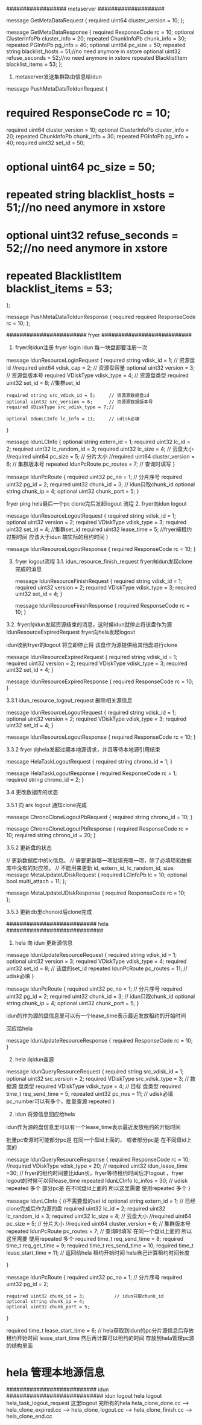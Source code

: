 ################## metaserver ####################

 message GetMetaDataRequest {
  required uint64 cluster_version = 10;
};

message GetMetaDataResponse {
  required ResponseCode rc = 10;
  optional ClusterInfoPb cluster_info = 20;
  repeated ChunkInfoPb chunk_info = 30;
  repeated PGInfoPb pg_info = 40;
  optional uint64 pc_size = 50;
  repeated string blacklist_hosts = 51;//no need anymore in xstore
  optional uint32 refuse_seconds = 52;//no need anymore in xstore
  repeated BlacklistItem blacklist_items = 53;
};


1. metaserver发送集群路由信息给idun

message PushMetaDataToIdunRequest {
  # required ResponseCode rc = 10;
  
  required uint64 cluster_version = 10;
  optional ClusterInfoPb cluster_info = 20;
  repeated ChunkInfoPb chunk_info = 30;
  repeated PGInfoPb pg_info = 40;
  required uint32 set_id = 50;

  # optional uint64 pc_size = 50;
  # repeated string blacklist_hosts = 51;//no need anymore in xstore
  # optional uint32 refuse_seconds = 52;//no need anymore in xstore
  # repeated BlacklistItem blacklist_items = 53;
};


 message PushMetaDataToIdunResponse {
  required required ResponseCode rc = 10;
};

######################## fryer ###########################

1. fryer向idun注册    fryer login idun 每一块盘都要注册一次

message IdunResourceLoginRequest {
    required string vdisk_id = 1;         // 资源盘id
    //required uint64 vdisk_cap = 2;        // 资源盘容量
    optional uint32 version = 3;          // 资源盘版本号
    required VDiskType vdisk_type = 4;    // 资源盘类型
    required uint32 set_id = 8;           //集群set_id

    required string src_vdisk_id = 5;     // 资源源数据盘id
    optional uint32 src_version = 6;      // 资源源数据版本号
    required VDiskType src_vdisk_type = 7;// 

    optional IdunLCInfo lc_info = 11;     // udisk必填
}

message IdunLCInfo {
    optional string extern_id = 1;
    required uint32 lc_id = 2;
    required uint32 lc_random_id = 3;
    required uint32 lc_size = 4;            // 云盘大小
    //required uint64 pc_size = 5;            // 分片大小
    //required uint64 cluster_version = 6;    // 集群版本号
    repeated IdunPcRoute pc_routes = 7;     // 查询时填写
}

message IdunPcRoute {
    required uint32 pc_no = 1;              // 分片序号
    required uint32 pg_id = 2;
    required uint32 chunk_id = 3;           // idun只取chunk_id
    optional string chunk_ip = 4;
    optional uint32 chunk_port = 5;
}

fryer ping hela最后一个pc clone完后发起logout 流程
2. fryer向idun logout 

message IdunResourceLogoutRequest {
    required string vdisk_id = 1;
    optional uint32 version = 2;
    required VDiskType vdisk_type = 3;
    required uint32 set_id = 4;           //集群set_id
    required uint32 lease_time = 5;   //fryer端租约过期时间 应该大于idun 端实际的租约时间
}

message IdunResourceLogoutResponse {
    required ResponseCode rc = 10;
}

3. fryer logout流程
  3.1. idun_resource_finish_request  fryer向idun发起clone完成的消息

   message IdunResourceFinishRequest {
    required string vdisk_id = 1;
    required uint32 version = 2;
    required VDiskType vdisk_type = 3;
    required uint32 set_id = 4;
}
   
   message IdunResourceFinishResponse {
    required ResponseCode rc = 10;
}

3.2. fryer向idun发起资源结束的消息，这时候idun就停止将该盘作为源  IdunResourceExpiredRequest
fryer向hela发起logout 

idun收到fryer的logout 将立即停止将 该盘作为源提供给其他盘进行clone

message IdunResourceExpiredRequest {
    required string vdisk_id = 1;
    required uint32 version = 2;
    required VDiskType vdisk_type = 3;
    required uint32 set_id = 4;
}

message IdunResourceExpiredResponse {
    required ResponseCode rc = 10;
}

3.3.1   idun_resource_logout_request  删除相关源信息

message IdunResourceLogoutRequest {
    required string vdisk_id = 1;
    optional uint32 version = 2;
    required VDiskType vdisk_type = 3;
    required uint32 set_id = 4;
}

message IdunResourceLogoutResponse {
    required ResponseCode rc = 10;
}

3.3.2 fryer 向hela发起过期本地源请求，并且等待本地源引用结束

message HelaTaskLogoutRequest {
    required string chrono_id = 1;
}

message HelaTaskLogoutResponse {
    required ResponseCode rc = 1;
    required string chrono_id = 2;
}

3.4  更改数据库的状态

3.5.1 向 ark logout 通知clone完成

message ChronoCloneLogoutPbRequest {
    required string chrono_id = 10;
}

message ChronoCloneLogoutPbResponse {
    required ResponseCode rc = 10;
    required string chrono_id = 20;
}

3.5.2 更新盘的状态

// 更新数据库中的lc信息。
// 需要更新哪一项就填充哪一项，除了必填项和数据库中没有的对应项。
// 不能用来更新 id, extern_id, lc_random_id, size. 
message MetaUpdateUDiskRequest {
  required LCInfoPb lc = 10;
  optional bool multi_attach = 11;
};

message MetaUpdateUDiskResponse {
  required ResponseCode rc = 10;  
};

3.5.3 更新db里chonoid后clone完成

########################### hela #############################

1. hela 向 idun 更新源信息

message IdunUpdateResourceRequest {
    required string vdisk_id = 1;
    optional uint32 version = 3;
    required VDiskType vdisk_type = 4;
    required uint32 set_id = 8;                    // 该盘的set_id
    repeated IdunPcRoute pc_routes = 11;          // udisk必填
}

message IdunPcRoute {
    required uint32 pc_no = 1;              // 分片序号
    required uint32 pg_id = 2;
    required uint32 chunk_id = 3;           // idun只取chunk_id
    optional string chunk_ip = 4;
    optional uint32 chunk_port = 5;
}

idun的作为源的盘信息里可以有一个lease_time表示最近发放租约的开始时间

回应给hela

message IdunUpdateResourceResponse {
    required ResponseCode rc = 10;
}


2. hela 向idun查源

message IdunQueryResourceRequest {
    required string src_vdisk_id = 1;
    optional uint32 src_version = 2;
    required VDiskType src_vdisk_type = 3;    // 数据源 盘类型
    required VDiskType vdisk_type = 4;        // 目标 盘类型
    required time_t req_send_time = 5;
    repeated uint32 pc_nos = 11;              // udisk必填  pc_number可以有多个，批量查源     repeated
}


2. idun 将源信息回应给hela

idun作为源的盘信息里可以有一个lease_time表示最近发放租约的开始时间


批量pc查源时可能部分pc是  在同一个盘id上面的， 或者部分pc是  在不同盘id上面的

message IdunQueryResourceResponse {
    required ResponseCode rc = 10;
    //required VDiskType vdisk_type = 20;
    // required uint32 idun_lease_time =30;    // fryer的租约时间要比idun长，fryer等待租约时间后才logout ，fryer logout的时候可以带lease_time
    repeated IdunLCInfo lc_infos = 30;  // udisk   repeated 多个   部分pc是  在不同盘id上面的 所以这里需要 使用repeated 多个
}

message IdunLCInfo {   //不需要盘的set id
    optional string extern_id = 1;    // 已经clone完成后作为源的盘
    required uint32 lc_id = 2;
    required uint32 lc_random_id = 3;
    required uint32 lc_size = 4;            // 云盘大小
    //required uint64 pc_size = 5;            // 分片大小
    //required uint64 cluster_version = 6;    // 集群版本号
    repeated IdunPcRoute pc_routes = 7;     // 查询时填写     在同一个盘id上面的 所以这里需要 使用repeated 多个
    required time_t req_send_time = 8;
    required time_t req_get_time = 9;
    required time_t res_send_time = 10;
    required time_t lease_start_time = 11;  // 返回给hela 租约开始时间  hela自己计算租约时间长度

}

message IdunPcRoute {
    required uint32 pc_no = 1;              // 分片序号
    required uint32 pg_id = 2;
    
    required uint32 chunk_id = 3;           // idun只取chunk_id
    optional string chunk_ip = 4;
    optional uint32 chunk_port = 5;

}

required time_t lease_start_time = 6;  // hela获取到idun的pc分片源信息后存放租约开始时间 lease_start_time   然后再计算可以租约的时间 存放到hela管理pc源的结构里面


# hela 管理本地源信息




########################### idun #############################
                                                 idun logout  hela logout hela_task_logout_request
                                                 这里logout 完所有的hela
hela_clone_done.cc --> hela_clone_expired.cc --> hela_clone_logout.cc --> hela_clone_finish.cc --> hela_clone_end.cc

